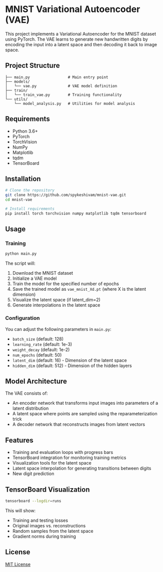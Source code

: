 # MNIST Variational Autoencoder (VAE)

This project implements a Variational Autoencoder for the MNIST dataset using PyTorch. The VAE learns to generate new handwritten digits by encoding the input into a latent space and then decoding it back to image space.

## Project Structure

```
├── main.py                 # Main entry point
├── models/
│   └── vae.py              # VAE model definition
├── train/
│   └── train_vae.py        # Training functionality
└── utils/
    └── model_analysis.py   # Utilities for model analysis
```

## Requirements

- Python 3.6+
- PyTorch
- TorchVision
- NumPy
- Matplotlib
- tqdm
- TensorBoard

## Installation

```bash
# Clone the repository
git clone https://github.com/spykeshivam/mnist-vae.git
cd mnist-vae

# Install requirements
pip install torch torchvision numpy matplotlib tqdm tensorboard
```

## Usage

### Training

```bash
python main.py
```

The script will:
1. Download the MNIST dataset
2. Initialize a VAE model
3. Train the model for the specified number of epochs
4. Save the trained model as `vae_mnist_Xd.pt` (where X is the latent dimension)
5. Visualize the latent space (if latent_dim=2)
6. Generate interpolations in the latent space

### Configuration

You can adjust the following parameters in `main.py`:

- `batch_size` (default: 128)
- `learning_rate` (default: 1e-3)
- `weight_decay` (default: 1e-2)
- `num_epochs` (default: 50)
- `latent_dim` (default: 16) - Dimension of the latent space
- `hidden_dim` (default: 512) - Dimension of the hidden layers

## Model Architecture

The VAE consists of:
- An encoder network that transforms input images into parameters of a latent distribution
- A latent space where points are sampled using the reparameterization trick
- A decoder network that reconstructs images from latent vectors

## Features

- Training and evaluation loops with progress bars
- TensorBoard integration for monitoring training metrics
- Visualization tools for the latent space
- Latent space interpolation for generating transitions between digits
- New digit prediction

## TensorBoard Visualization

```bash
tensorboard --logdir=runs
```

This will show:
- Training and testing losses
- Original images vs. reconstructions
- Random samples from the latent space
- Gradient norms during training

## License

[MIT License](LICENSE)
